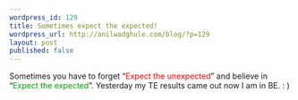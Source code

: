 ```yaml
--- 
wordpress_id: 129
title: Sometimes expect the expected!
wordpress_url: http://anilwadghule.com/blog/?p=129
layout: post
published: false
---
```

Sometimes you have to forget “<span style="color:#ff0000;">Expect the unexpected</span>” and believe in “<span style="color:#009f00;">Expect the expected</span>”. Yesterday my TE results came out now I am in BE. : )
